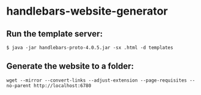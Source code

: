 # handlebars-website-generator

## Run the template server:

```
$ java -jar handlebars-proto-4.0.5.jar -sx .html -d templates
```

## Generate the website to a folder:

```
wget --mirror --convert-links --adjust-extension --page-requisites --no-parent http://localhost:6780
```
